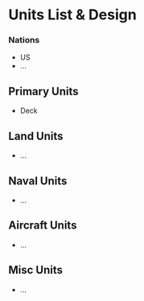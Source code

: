 # Units List & Design

### Nations

* US
* ...

## Primary Units

* Deck

## Land Units

* ...

## Naval Units

* ...

## Aircraft Units

* ...

## Misc Units

* ...
